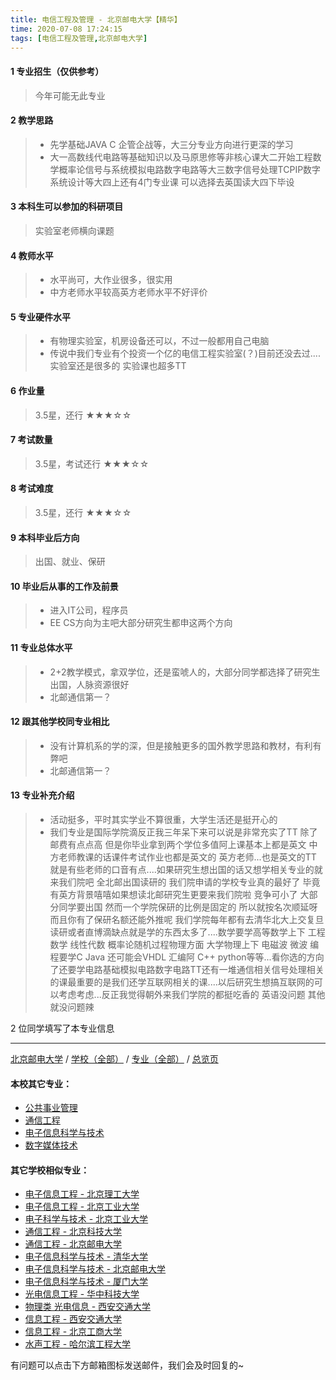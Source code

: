 ```yaml
---
title: 电信工程及管理 - 北京邮电大学【精华】
time: 2020-07-08 17:24:15
tags: [电信工程及管理,北京邮电大学]
---
```

#### 1 专业招生（仅供参考）  
> 今年可能无此专业


#### 2 教学思路
> - 先学基础JAVA C 企管企战等，大三分专业方向进行更深的学习
> - 大一高数线代电路等基础知识以及马原思修等非核心课大二开始工程数学概率论信号与系统模拟电路数字电路等大三数字信号处理TCPIP数字系统设计等大四上还有4门专业课 可以选择去英国读大四下毕设


#### 3 本科生可以参加的科研项目
>  实验室老师横向课题


#### 4 教师水平
> - 水平尚可，大作业很多，很实用
> - 中方老师水平较高英方老师水平不好评价


#### 5 专业硬件水平
> - 有物理实验室，机房设备还可以，不过一般都用自己电脑
> - 传说中我们专业有个投资一个亿的电信工程实验室(？)目前还没去过....实验室还是很多的 实验课也超多TT


#### 6 作业量
> 3.5星，还行
★★★☆☆


#### 7 考试数量
> 3.5星，考试还行
★★★☆☆


#### 8 考试难度
> 3.5星，还行
★★★☆☆


#### 9 本科毕业后方向
> 出国、就业、保研


#### 10 毕业后从事的工作及前景
> - 进入IT公司，程序员
> - EE CS方向为主吧大部分研究生都申这两个方向


#### 11 专业总体水平
> - 2+2教学模式，拿双学位，还是蛮唬人的，大部分同学都选择了研究生出国，人脉资源很好
> - 北邮通信第一？


#### 12 跟其他学校同专业相比
> - 没有计算机系的学的深，但是接触更多的国外教学思路和教材，有利有弊吧
> - 北邮通信第一？


#### 13 专业补充介绍
> - 活动挺多，平时其实学业不算很重，大学生活还是挺开心的
> - 我们专业是国际学院滴反正我三年呆下来可以说是非常充实了TT 除了邮费有点点高 但是你毕业拿到两个学位多值阿上课基本上都是英文 中方老师教课的话课件考试作业也都是英文的 英方老师...也是英文的TT 就是有些老师的口音有点....如果研究生想出国的话又想学相关专业的就来我们院吧 全北邮出国读研的 我们院申请的学校专业真的最好了 毕竟有英方背景嘻嘻如果想读北邮研究生更要来我们院啦 竞争可小了 大部分同学要出国 然而一个学院保研的比例是固定的 所以就按名次顺延呀 而且你有了保研名额还能外推呢 我们学院每年都有去清华北大上交复旦读研或者直博滴缺点就是学的东西太多了....数学要学高等数学上下 工程数学 线性代数 概率论随机过程物理方面 大学物理上下 电磁波 微波 编程要学C Java 还可能会VHDL 汇编阿 C++ python等等...看你选的方向了还要学电路基础模拟电路数字电路TT还有一堆通信相关信号处理相关的课最重要的是我们还学互联网相关的课....以后研究生想搞互联网的可以考虑考虑...反正我觉得朝外来我们学院的都挺吃香的 英语没问题 其他就没问题辣

2 位同学填写了本专业信息
***
[北京邮电大学](https://univgo.github.io/2020/07/08/北京邮电大学) / [学校（全部）](https://univgo.github.io/2020/07/09/学校汇总页) / [专业（全部）](https://univgo.github.io/2020/07/09/专业汇总页) / [总览页](https://univgo.github.io/2020/07/09/总览)
#### 本校其它专业：
- [公共事业管理](https://univgo.github.io/2020/07/08/公共事业管理%20-%20北京邮电大学)
- [通信工程](https://univgo.github.io/2020/07/08/通信工程%20-%20北京邮电大学)
- [电子信息科学与技术](https://univgo.github.io/2020/07/08/电子信息科学与技术%20-%20北京邮电大学)
- [数字媒体技术](https://univgo.github.io/2020/07/08/数字媒体技术%20-%20北京邮电大学)

#### 其它学校相似专业：
- [电子信息工程 - 北京理工大学](https://univgo.github.io/2020/07/08/电子信息%20-%20北京理工大学)
- [电子信息工程 - 北京工业大学](https://univgo.github.io/2020/07/08/电子信息工程%20-%20北京工业大学)
- [电子科学与技术 - 北京工业大学](https://univgo.github.io/2020/07/08/电子科学与技术%20-%20北京工业大学)
- [通信工程 - 北京科技大学](https://univgo.github.io/2020/07/08/通信工程%20-%20北京科技大学)
- [通信工程 - 北京邮电大学](https://univgo.github.io/2020/07/08/通信工程%20-%20北京邮电大学)
- [电子信息科学与技术 - 清华大学](https://univgo.github.io/2020/07/08/电子信息科学与技术%20-%20清华大学)
- [电子信息科学与技术 - 北京邮电大学](https://univgo.github.io/2020/07/08/电子信息科学与技术%20-%20北京邮电大学)
- [电子信息科学与技术 - 厦门大学](https://univgo.github.io/2020/07/08/电子信息科学与技术%20-%20厦门大学)
- [光电信息工程 - 华中科技大学](https://univgo.github.io/2020/07/08/光电信息工程%20-%20华中科技大学)
- [物理类 光电信息 - 西安交通大学](https://univgo.github.io/2020/07/08/物理类%20光电信息%20-%20西安交通大学)
- [信息工程 - 西安交通大学](https://univgo.github.io/2020/07/08/信息工程%20-%20西安交通大学)
- [信息工程 - 北京工商大学](https://univgo.github.io/2020/07/08/信息工程%20-%20北京工商大学)
- [水声工程 - 哈尔滨工程大学](https://univgo.github.io/2020/07/08/水声工程%20-%20哈尔滨工程大学)


有问题可以点击下方邮箱图标发送邮件，我们会及时回复的~
